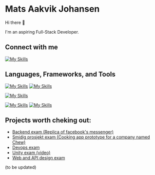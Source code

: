 # Mats Aakvik Johansen

Hi there 👋

I'm an aspiring Full-Stack Developer.


## Connect with me
[![My Skills](https://skillicons.dev/icons?i=linkedin)](https://www.linkedin.com/in/mats-aakvik-johansen)


## Languages, Frameworks, and Tools
[![My Skills](https://skillicons.dev/icons?i=js,html,css,cs)](https://skillicons.dev)
[![My Skills](https://skillicons.dev/icons?i=java,py&theme=light)](https://skillicons.dev)

[![My Skills](https://skillicons.dev/icons?i=maven,react,spring,nodejs&theme=light)](https://skillicons.dev)

[![My Skills](https://skillicons.dev/icons?i=aws,azure,figma,vite&theme=light)](https://skillicons.dev)
[![My Skills](https://skillicons.dev/icons?i=idea,docker,git,postman,selenium,unity,mysql,mongodb)](https://skillicons.dev)

## Projects worth cheking out:

- [Backend exam (Replica of facebook's messenger)](https://github.com/kristiania-pgr209-2022/pg209exam-sebastiannordby)
- [Smidig prosjekt exam (Cooking app prototype for a company named Chew)](https://github.com/bilalStudy/ChewTestApplication)
- [Devops exam](https://github.com/Matsjohaa/Devops-Exam)
- [Unity exam (video)](https://www.youtube.com/watch?v=H_YeUJwItAM)
- [Web and API design exam]((https://github.com/Matsjohaa/pg6301-reexam-Matsjohaa))

(to be updated)

